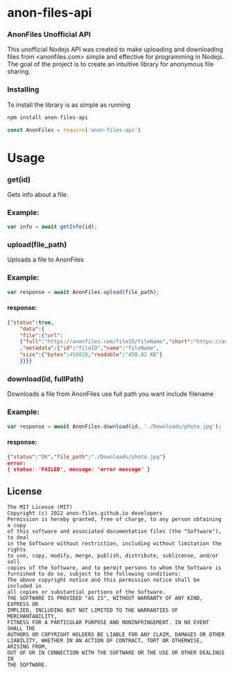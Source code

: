 # anon-files-api
### AnonFiles Unofficial API
This unofficial Nodejs API was created to make uploading and downloading files from &lt;anonfiles.com> simple and effective for programming in Nodejs. The goal of the project is to create an intuitive library for anonymous file sharing.

### Installing

To install the library is as simple as running

```js
npm install anon-files-api
```
```js
const AnonFiles = require('anon-files-api')
```

# Usage
### get(id)
Gets info about a file.
### Example:
```js
var info = await getInfo(id);
```
### upload(file_path)
Uploads a file to AnonFiles
### Example:
```js
var response = await AnonFiles.upload(file_path);
```
#### response:
```json
{"status":true,
    "data":{
    "file":{"url":
    {"full":"https://anonfiles.com/fileID/fileName","short":"https://anonfiles.com/fileID"}
    ,"metadata":{"id":"fileID","name":"fileName",
    "size":{"bytes":458820,"readable":"458.82 KB"}
    }}}}
```

### download(id, fullPath)
Downloads a file from AnonFiles
use full path you want include filename
### Example:
```js
var response = await AnonFiles.download(id, './Downloads/photo.jpg');
```
#### response:
```json
{"status":"OK","file_path":"./Downloads/photo.jpg"}
error:
{ status: 'FAILED', message: 'error message' }
```

## License
```
The MIT License (MIT)
Copyright (c) 2022 anon-files.github.io developers
Permission is hereby granted, free of charge, to any person obtaining a copy
of this software and associated documentation files (the "Software"), to deal
in the Software without restriction, including without limitation the rights
to use, copy, modify, merge, publish, distribute, sublicense, and/or sell
copies of the Software, and to permit persons to whom the Software is
furnished to do so, subject to the following conditions:
The above copyright notice and this permission notice shall be included in
all copies or substantial portions of the Software.
THE SOFTWARE IS PROVIDED "AS IS", WITHOUT WARRANTY OF ANY KIND, EXPRESS OR
IMPLIED, INCLUDING BUT NOT LIMITED TO THE WARRANTIES OF MERCHANTABILITY,
FITNESS FOR A PARTICULAR PURPOSE AND NONINFRINGEMENT. IN NO EVENT SHALL THE
AUTHORS OR COPYRIGHT HOLDERS BE LIABLE FOR ANY CLAIM, DAMAGES OR OTHER
LIABILITY, WHETHER IN AN ACTION OF CONTRACT, TORT OR OTHERWISE, ARISING FROM,
OUT OF OR IN CONNECTION WITH THE SOFTWARE OR THE USE OR OTHER DEALINGS IN
THE SOFTWARE.
```